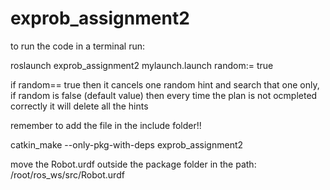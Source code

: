 # exprob_assignment2
to run the code in a terminal run:

roslaunch exprob_assignment2 mylaunch.launch random:= true

if random== true then it cancels one random hint and search that one only, if random is false (default value) then every time the plan is not ocmpleted correctly it will delete all the hints

remember to add the file in the include folder!!

catkin_make --only-pkg-with-deps exprob_assignment2 

move the Robot.urdf outside the package folder in the path: /root/ros_ws/src/Robot.urdf
